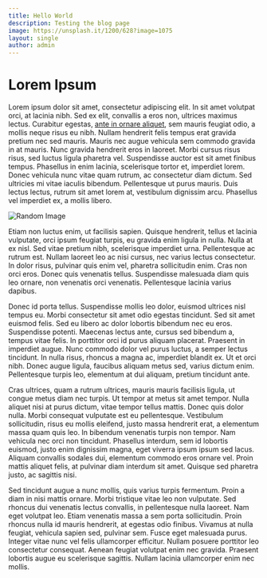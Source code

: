 ```yaml
---
title: Hello World
description: Testing the blog page
image: https://unsplash.it/1200/628?image=1075
layout: single
author: admin
---
```


# Lorem Ipsum

Lorem ipsum dolor sit amet, consectetur adipiscing elit. In sit amet volutpat orci, at lacinia nibh. Sed ex elit, convallis a eros non, ultrices maximus lectus. Curabitur egestas, [ante in ornare aliquet](http://www.google.co.uk), sem mauris feugiat odio, a mollis neque risus eu nibh. Nullam hendrerit felis tempus erat gravida pretium nec sed mauris. Mauris nec augue vehicula sem commodo gravida in at mauris. Nunc gravida hendrerit eros in laoreet. Morbi cursus risus risus, sed luctus ligula pharetra vel. Suspendisse auctor est sit amet finibus tempus. Phasellus in enim lacinia, scelerisque tortor et, imperdiet lorem. Donec vehicula nunc vitae quam rutrum, ac consectetur diam dictum. Sed ultricies mi vitae iaculis bibendum. Pellentesque ut purus mauris. Duis lectus lectus, rutrum sit amet lorem at, vestibulum dignissim arcu. Phasellus vel imperdiet ex, a mollis libero.

<img src="https://source.unsplash.com/random/1200x800" alt="Random Image"/>

Etiam non luctus enim, ut facilisis sapien. Quisque hendrerit, tellus et lacinia vulputate, orci ipsum feugiat turpis, eu gravida enim ligula in nulla. Nulla at ex nisl. Sed vitae pretium nibh, scelerisque imperdiet urna. Pellentesque ac rutrum est. Nullam laoreet leo ac nisi cursus, nec varius lectus consectetur. In dolor risus, pulvinar quis enim vel, pharetra sollicitudin enim. Cras non orci eros. Donec quis venenatis tellus. Suspendisse malesuada diam quis leo ornare, non venenatis orci venenatis. Pellentesque lacinia varius dapibus.

Donec id porta tellus. Suspendisse mollis leo dolor, euismod ultrices nisl tempus eu. Morbi consectetur sit amet odio egestas tincidunt. Sed sit amet euismod felis. Sed eu libero ac dolor lobortis bibendum nec eu eros. Suspendisse potenti. Maecenas lectus ante, cursus sed bibendum a, tempus vitae felis. In porttitor orci id purus aliquam placerat. Praesent in imperdiet augue. Nunc commodo dolor vel purus luctus, a semper lectus tincidunt. In nulla risus, rhoncus a magna ac, imperdiet blandit ex. Ut et orci nibh. Donec augue ligula, faucibus aliquam metus sed, varius dictum enim. Pellentesque turpis leo, elementum at dui aliquam, pretium tincidunt ante.

Cras ultrices, quam a rutrum ultrices, mauris mauris facilisis ligula, ut congue metus diam nec turpis. Ut tempor at metus sit amet tempor. Nulla aliquet nisi at purus dictum, vitae tempor tellus mattis. Donec quis dolor nulla. Morbi consequat vulputate est eu pellentesque. Vestibulum sollicitudin, risus eu mollis eleifend, justo massa hendrerit erat, a elementum massa quam quis leo. In bibendum venenatis turpis non tempor. Nam vehicula nec orci non tincidunt. Phasellus interdum, sem id lobortis euismod, justo enim dignissim magna, eget viverra ipsum ipsum sed lacus. Aliquam convallis sodales dui, elementum commodo eros ornare vel. Proin mattis aliquet felis, at pulvinar diam interdum sit amet. Quisque sed pharetra justo, ac sagittis nisi.

Sed tincidunt augue a nunc mollis, quis varius turpis fermentum. Proin a diam in nisi mattis ornare. Morbi tristique vitae leo non vulputate. Sed rhoncus dui venenatis lectus convallis, in pellentesque nulla laoreet. Nam eget volutpat leo. Etiam venenatis massa a sem porta sollicitudin. Proin rhoncus nulla id mauris hendrerit, at egestas odio finibus. Vivamus at nulla feugiat, vehicula sapien sed, pulvinar sem. Fusce eget malesuada purus. Integer vitae nunc vel felis ullamcorper efficitur. Nullam posuere porttitor leo consectetur consequat. Aenean feugiat volutpat enim nec gravida. Praesent lobortis augue eu scelerisque sagittis. Nullam lacinia ullamcorper enim nec mollis.

